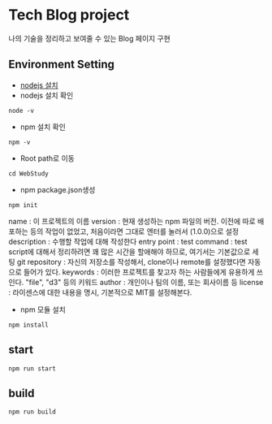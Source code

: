 # Tech Blog project
나의 기술을 정리하고 보여줄 수 있는 Blog 페이지 구현

## Environment Setting
 - [nodejs 설치](http://nodejs.org/en/)
 - nodejs 설치 확인
 ```
 node -v
 ```
 - npm 설치 확인
 ```
 npm -v
 ```
 - Root path로 이동
 ```
 cd WebStudy
 ```
 - npm package.json생성
 ```
 npm init
 ```
 name : 이 프로젝트의 이름
 version : 현재 생성하는 npm 파일의 버전. 이전에 따로 배포하는 등의 작업이 없었고, 처음이라면 그대로 엔터를 눌러서 (1.0.0)으로 설정
 description : 수행할 작업에 대해 작성한다
 entry point :
 test command : test script에 대해서 정리하려면 꽤 많은 시간을 할애해야 하므로, 여기서는 기본값으로 세팅
 git repository : 자신의 저장소를 작성해서, clone이나 remote를 설정했다면 자동으로 들어가 있다.
 keywords : 이러한 프로젝트를 찾고자 하는 사람들에게 유용하게 쓰인다. "file", "d3" 등의 키워드
 author : 개인이나 팀의 이름, 또는 회사이름 등
 license : 라이센스에 대한 내용을 명시, 기본적으로 MIT를 설정해본다.
 - npm 모듈 설치
 ```
 npm install
 ```

## start
 ```
 npm run start
 ```
## build
 ```
 npm run build
 ```
